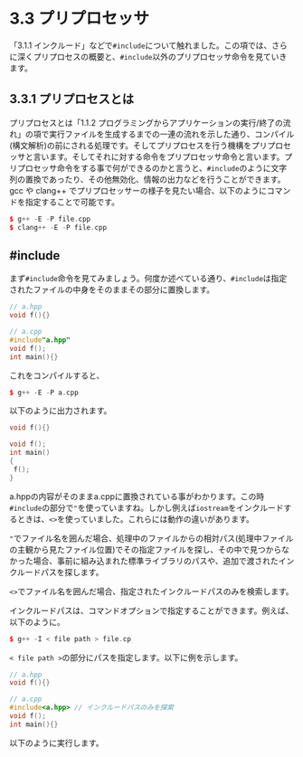 # 3.3 プリプロセッサ

「3.1.1 インクルード」などで`#include`について触れました。この項では、さらに深くプリプロセスの概要と、`#include`以外のプリプロセッサ命令を見ていきます。

## 3.3.1 プリプロセスとは
プリプロセスとは「1.1.2 プログラミングからアプリケーションの実行/終了の流れ」の項で実行ファイルを生成するまでの一連の流れを示した通り、コンパイル(構文解析)の前にされる処理です。そしてプリプロセスを行う機構をプリプロセッサと言います。そしてそれに対する命令をプリプロセッサ命令と言います。プリプロセッサ命令をする事で何ができるのかと言うと、`#include`のように文字列の置換であったり、その他無効化、情報の出力などを行うことができます。gcc や clang++ でプリプロセッサーの様子を見たい場合、以下のようにコマンドを指定することで可能です。
```cpp
$ g++ -E -P file.cpp
$ clang++ -E -P file.cpp
```

## #include
まず`#include`命令を見てみましょう。何度か述べている通り、`#include`は指定されたファイルの中身をそのままその部分に置換します。
```cpp
// a.hpp
void f(){}
```
```cpp
// a.cpp
#include"a.hpp"
void f();
int main(){}
```
これをコンパイルすると、
```cpp
$ g++ -E -P a.cpp
```
以下のように出力されます。
```cpp
void f(){}

void f();
int main()
{
 f();
}
```
a.hppの内容がそのままa.cppに置換されている事がわかります。この時`#include`の部分で`"`を使っていますね。しかし例えば`iostream`をインクルードするときは、`<>`を使っていました。これらには動作の違いがあります。

`"`でファイル名を囲んだ場合、処理中のファイルからの相対パス(処理中ファイルの主観から見たファイル位置)でその指定ファイルを探し、その中で見つからなかった場合、事前に組み込まれた標準ライブラリのパスや、追加で渡されたインクルードパスを探します。

`<>`でファイル名を囲んだ場合、指定されたインクルードパスのみを検索します。

インクルードパスは、コマンドオプションで指定することができます。例えば、以下のように。
```cpp
$ g++ -I < file path > file.cp
```
`< file path >`の部分にパスを指定します。以下に例を示します。
```cpp
// a.hpp
void f(){}
```
```cpp
// a.cpp
#include<a.hpp> // インクルードパスのみを探索
void f();
int main(){}
```
以下のように実行します。
```cpp

```